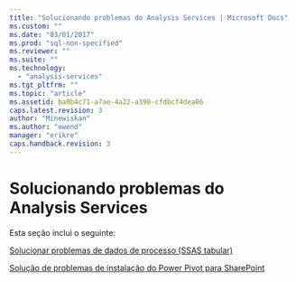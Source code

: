 ```yaml
---
title: "Solucionando problemas do Analysis Services | Microsoft Docs"
ms.custom: ""
ms.date: "03/01/2017"
ms.prod: "sql-non-specified"
ms.reviewer: ""
ms.suite: ""
ms.technology: 
  - "analysis-services"
ms.tgt_pltfrm: ""
ms.topic: "article"
ms.assetid: ba9b4c71-a7ae-4a22-a390-cfdbcf4dea06
caps.latest.revision: 3
author: "Minewiskan"
ms.author: "owend"
manager: "erikre"
caps.handback.revision: 3
---
```

# Solucionando problemas do Analysis Services
Esta seção inclui o seguinte:

[Solucionar problemas de dados de processo (SSAS tabular)](../analysis-services/troubleshoot-process-data-ssas-tabular.md)

[Solução de problemas de instalação do Power Pivot para SharePoint](../analysis-services/troubleshoot-a-power-pivot-for-sharepoint-installation.md)

  
